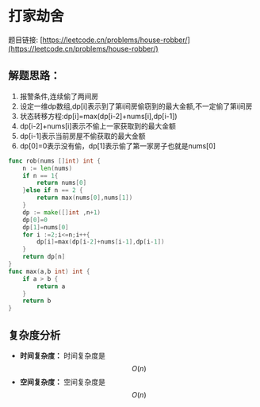 # 打家劫舍


题目链接: [https://leetcode.cn/problems/house-robber/](https://leetcode.cn/problems/house-robber/)

## 解题思路：


1. 报警条件,连续偷了两间房
2. 设定一维dp数组,dp[i]表示到了第i间房偷窃到的最大金额,不一定偷了第i间房
3. 状态转移方程:dp[i]=max(dp[i-2]+nums[i],dp[i-1])
4. dp[i-2]+nums[i]表示不偷上一家获取到的最大金额
5. dp[i-1]表示当前房屋不偷获取的最大金额
6. dp[0]=0表示没有偷，dp[1]表示偷了第一家房子也就是nums[0]

```go
func rob(nums []int) int {
    n := len(nums)
    if n == 1{
        return nums[0]
    }else if n == 2 {
        return max(nums[0],nums[1])
    }
    dp := make([]int ,n+1)
    dp[0]=0
    dp[1]=nums[0]
    for i :=2;i<=n;i++{
        dp[i]=max(dp[i-2]+nums[i-1],dp[i-1])
    }
    return dp[n]
}
func max(a,b int) int {
    if a > b {
        return a
    }
    return b
}
```

## 复杂度分析

- **时间复杂度：** 时间复杂度是 $$O(n)$$
- **空间复杂度：** 空间复杂度是 $$O(n)$$
